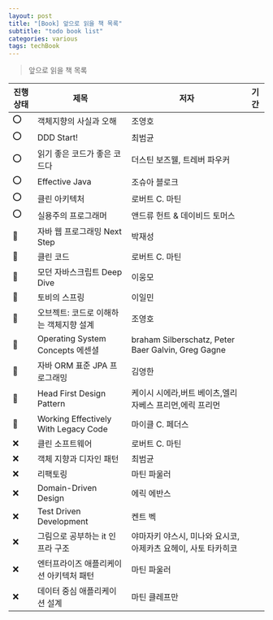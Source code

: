```yaml
---
layout: post
title: "[Book] 앞으로 읽을 책 목록"
subtitle: "todo book list"
categories: various
tags: techBook
---
```


> 앞으로 읽을 책 목록

|진행상태|제목|저자|기간|
|--|--|--|--|
|⭕️|객체지향의 사실과 오해|조영호|
|⭕️|DDD Start!|최범균|
|⭕️|읽기 좋은 코드가 좋은 코드다|더스틴 보즈웰, 트레버 파우커|
|⭕️|Effective Java|조슈아 블로크||
|⭕️|클린 아키텍처|로버트 C. 마틴||
|⭕️|실용주의 프로그래머|앤드류 헌트 & 데이비드 토머스|
|🔺|자바 웹 프로그래밍 Next Step|박재성|
|🔺|클린 코드|로버트 C. 마틴||
|🔺|모던 자바스크립트 Deep Dive|이웅모||
|🔺|토비의 스프링|이일민|
|🔺|오브젝트: 코드로 이해하는 객체지향 설계|조영호||
|🔺|Operating System Concepts 에센셜|braham Silberschatz, Peter Baer Galvin, Greg Gagne|
|🔺|자바 ORM 표준 JPA 프로그래밍|김영한|
|🔺|Head First Design Pattern|케이시 시에라,버트 베이츠,엘리자베스 프리먼,에릭 프리먼|
|🔺|Working Effectively With Legacy Code|마이클 C. 페더스|
|❌|클린 소프트웨어|로버트 C. 마틴|
|❌|객체 지향과 디자인 패턴|최범균|
|❌|리팩토링|마틴 파울러|
|❌|Domain-Driven Design|에릭 에반스|
|❌|Test Driven Development|켄트 벡|
|❌|그림으로 공부하는 it 인프라 구조|야마자키 야스시, 미나와 요시코, 아제카츠 요헤이, 사토 타카히코|
|❌|엔터프라이즈 애플리케이션 아키텍처 패턴|마틴 파울러|
|❌|데이터 중심 애플리케이션 설계|마틴 클레프만|